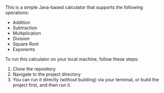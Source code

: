 This is a simple Java-based calculator that supports the following operations:
- Addition
- Subtraction
- Multiplication
- Division
- Square Root
- Exponents

To run this calculator on your local machine, follow these steps:

1. Clone the repository
2. Navigate to the project directory
3. You can run it directly (without building) via your terminal, or build the project first, and then run it.



